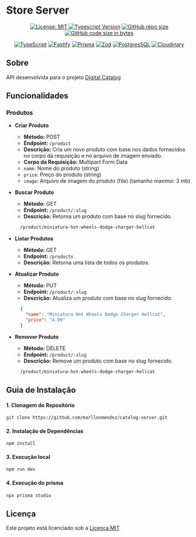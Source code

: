 # Store Server

<div align="center">

[![License: MIT](https://img.shields.io/badge/License-MIT-00BCD4)](https://opensource.org/licenses/MIT)
[![Typescript Version](https://img.shields.io/badge/Typescript-5%2B-00BCD4)](https://www.typescriptlang.org/)
[![GitHub repo size](https://img.shields.io/github/repo-size/marllonmendez/stories?color=00BCD4)]()
[![GitHub code size in bytes](https://img.shields.io/github/languages/code-size/marllonmendez/stories?color=00BCD4)]()

[![TypeScript](https://img.shields.io/badge/TypeScript-00BCD4?style=for-the-badge&logo=typescript&logoColor=white)](https://www.typescriptlang.org/)
[![Fastify](https://img.shields.io/badge/fastify-00BCD4?style=for-the-badge&logo=fastify&logoColor=white)](https://fastify.dev/)
[![Prisma](https://img.shields.io/badge/Prisma-00BCD4?style=for-the-badge&logo=Prisma&logoColor=white)](https://www.prisma.io/)
[![Zod](https://img.shields.io/badge/-Zod-00BCD4?style=for-the-badge&logo=zod&logoColor=white)](https://zod.dev/)
[![PostgresSQL](https://img.shields.io/badge/PostgreSQL-00BCD4?style=for-the-badge&logo=postgresql&logoColor=white)](https://www.postgresql.org/)
[![Cloudinary](https://img.shields.io/badge/cloudinary-00BCD4?style=for-the-badge&logo=cloudinary&logoColor=white)](https://cloudinary.com/)

</div>

## Sobre
API desenvolvida para o projeto [Digital Catalog](https://github.com/marllonmendez/digital-catalog)

## Funcionalidades

### Produtos

- **Criar Produto**
  -   **Método:** POST
  -   **Endpoint:** `/product`
  -   **Descrição:** Cria um novo produto com base nos dados fornecidos no corpo da requisição e no arquivo de imagem enviado.
  -   **Corpo da Requisição:** Multipart Form Data
    -   `name`: Nome do produto (string)
    -   `price`: Preço do produto (string)
    -   `image`: Arquivo de imagem do produto (file) (tamanho maximo: 3 mb)


- **Buscar Produto**
  -   **Método:** GET
  -   **Endpoint:** `/product/:slug`
  -   **Descrição:** Retorna um produto com base no slug fornecido.
  ```bash
    /product/miniatura-hot-wheels-dodge-charger-hellcat
  ```


- **Listar Produtos**
  -   **Método:** GET
  -   **Endpoint:** `/products`
  -   **Descrição:** Retorna uma lista de todos os produtos.


- **Atualizar Produto**
  -   **Método:** PUT
  -   **Endpoint:** `/product/:slug`
  -   **Descrição:** Atualiza um produto com base no slug fornecido.
  ```json
    {
      "name": "Miniatura Hot Wheels Dodge Charger Hellcat",
      "price": "4.99"
    }
  ```


- **Remover Produto**
  -   **Método:** DELETE
  -   **Endpoint:** `/product/:slug`
  -   **Descrição:** Remove um produto com base no slug fornecido.
  ```bash
    /product/miniatura-hot-wheels-dodge-charger-hellcat
  ```

## Guia de Instalação

<h4>1. Clonagem do Repositório</h4>

```bash
git clone https://github.com/marllonmendez/catalog-server.git
```

<h4>2. Instalação de Dependências</h4>

```bash
npm install
```

<h4>3. Execução local</h4>

```bash
npm run dev
```

<h4>4. Execução do prisma</h4>

```bash
npx prisma studio
```

## Licença

Este projeto está licenciado sob a [Licença MIT](LICENSE)
